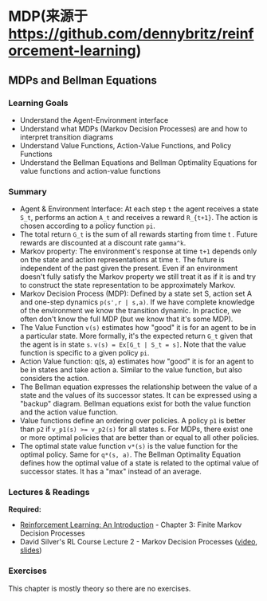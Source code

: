 # MDP(来源于<https://github.com/dennybritz/reinforcement-learning>)

## MDPs and Bellman Equations

### Learning Goals

* Understand the Agent-Environment interface
* Understand what MDPs (Markov Decision Processes) are and how to interpret transition diagrams
* Understand Value Functions, Action-Value Functions, and Policy Functions
* Understand the Bellman Equations and Bellman Optimality Equations for value functions and action-value functions

### Summary

* Agent & Environment Interface: At each step `t` the agent receives a state `S_t`, performs an action `A_t` and receives a reward `R_{t+1}`. The action is chosen according to a policy function `pi`.
* The total return `G_t` is the sum of all rewards starting from time t . Future rewards are discounted at a discount rate `gamma^k`.
* Markov property: The environment's response at time `t+1` depends only on the state and action representations at time `t`. The future is independent of the past given the present. Even if an environment doesn't fully satisfy the Markov property we still treat it as if it is and try to construct the state representation to be approximately Markov.
* Markov Decision Process (MDP): Defined by a state set S, action set A and one-step dynamics `p(s',r | s,a)`. If we have complete knowledge of the environment we know the transition dynamic. In practice, we often don't know the full MDP (but we know that it's some MDP).
* The Value Function `v(s)` estimates how "good" it is for an agent to be in a particular state. More formally, it's the expected return `G_t` given that the agent is in state `s`. `v(s) = Ex[G_t | S_t = s]`. Note that the value function is specific to a given policy `pi`.
* Action Value function: q(s, a) estimates how "good" it is for an agent to be in states and take action a. Similar to the value function, but also considers the action.
* The Bellman equation expresses the relationship between the value of a state and the values of its successor states. It can be expressed using a "backup" diagram. Bellman equations exist for both the value function and the action value function.
* Value functions define an ordering over policies. A policy `p1` is better than `p2` if `v_p1(s) >= v_p2(s)` for all states s. For MDPs, there exist one or more optimal policies that are better than or equal to all other policies.
* The optimal state value function `v*(s)` is the value function for the optimal policy. Same for `q*(s, a)`. The Bellman Optimality Equation defines how the optimal value of a state is related to the optimal value of successor states. It has a "max" instead of an average.

### Lectures & Readings

**Required:**

* [Reinforcement Learning: An Introduction](http://incompleteideas.net/book/RLbook2018.pdf) - Chapter 3: Finite Markov Decision Processes
* David Silver's RL Course Lecture 2 - Markov Decision Processes ([video](https://www.youtube.com/watch?v=lfHX2hHRMVQ), [slides](http://www0.cs.ucl.ac.uk/staff/d.silver/web/Teaching_files/MDP.pdf))

### Exercises

This chapter is mostly theory so there are no exercises.





